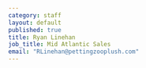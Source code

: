 ```yaml
---
category: staff
layout: default
published: true
title: Ryan Linehan
job_title: Mid Atlantic Sales
email: "RLinehan@pettingzooplush.com"
---
```



